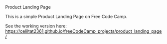 Product Landing Page

This is a simple Product Landing Page on Free Code Camp.

See the working version here: https://celiltat2361.github.io/freeCodeCamp_projects/product_landing_page/
